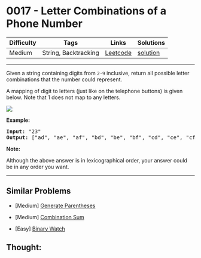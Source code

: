 # 0017 - Letter Combinations of a Phone Number

Difficulty  | Tags | Links | Solutions
----------- | ---- | ----- | -----
Medium | String, Backtracking | [Leetcode](https://leetcode.com/problems/letter-combinations-of-a-phone-number) | [solution](https://leetcode.com/problems/letter-combinations-of-a-phone-number/solution/)


-----------

<p>Given a string containing digits from <code>2-9</code> inclusive, return all possible letter combinations that the number could represent.</p>

<p>A mapping of digit to letters (just like on the telephone buttons) is given below. Note that 1 does not map to any letters.</p>

<p><img src="http://upload.wikimedia.org/wikipedia/commons/thumb/7/73/Telephone-keypad2.svg/200px-Telephone-keypad2.svg.png" /></p>

<p><strong>Example:</strong></p>

<pre>
<strong>Input: </strong>&quot;23&quot;
<strong>Output:</strong> [&quot;ad&quot;, &quot;ae&quot;, &quot;af&quot;, &quot;bd&quot;, &quot;be&quot;, &quot;bf&quot;, &quot;cd&quot;, &quot;ce&quot;, &quot;cf&quot;].
</pre>

<p><strong>Note:</strong></p>

<p>Although the above answer is in lexicographical order, your answer could be in any order you want.</p>


-----------


## Similar Problems

- [Medium] [Generate Parentheses](generate-parentheses)

- [Medium] [Combination Sum](combination-sum)

- [Easy] [Binary Watch](binary-watch)




## Thought:
